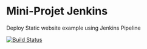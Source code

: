 # Mini-Projet Jenkins
Deploy Static website example using Jenkins Pipeline

[![Build Status](http://99cd-102-215-57-25.ngrok-free.app/buildStatus/icon?job=mini-projet)](http://99cd-102-215-57-25.ngrok-free.app/job/mini-projet/)

